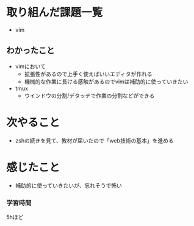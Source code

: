 # 取り組んだ課題一覧
- vim
## わかったこと
- vimにおいて
  - 拡張性があるので上手く使えばいいエディタが作れる
  - 機械的な作業に長ける感触があるのでvimは補助的に使っていきたい
- tmux
  - ウインドウの分割/デタッチで作業の分割などができる
  
# 次やること
- zshの続きを見て、教材が届いたので「web技術の基本」を進める

# 感じたこと
- 補助的に使っていきたいが、忘れそうで怖い
### 学習時間
5hほど
